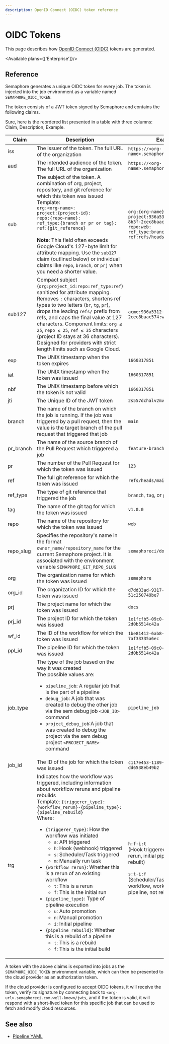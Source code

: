 ```yaml
---
description: OpenID Connect (OIDC) token reference
---
```


# OIDC Tokens

This page describes how [OpenID Connect (OIDC)](../using-semaphore/openid) tokens are generated.

<Available plans={['Enterprise']}/>

## Reference

Semaphore generates a unique OIDC token for every job. The token is injected into the job environment as a variable named `SEMAPHORE_OIDC_TOKEN`.

The token consists of a JWT token signed by Semaphore and contains the following claims.

Sure, here is the reordered list presented in a table with three columns: Claim, Description, Example.

| Claim       | Description                                               | Example                              |
|-------------|-----------------------------------------------------------|--------------------------------------|
| iss         | The issuer of the token. The full URL of the organization | `https://<org-name>.semaphoreci.com` |
| aud         | The intended audience of the token. The full URL of the organization | `https://<org-name>.semaphoreci.com` |
| sub         | The subject of the token. A combination of org, project, repository, and git reference for which this token was issued<br/>Template:<br/> `org:<org-name>:`<br/>`project:{project-id}:`<br/>`repo:{repo-name}:`<br/>`ref_type:{branch or pr or tag}:`<br/>`ref:{git_reference}`<br/><br/>**Note**: This field often exceeds Google Cloud's 127-byte limit for attribute mapping. Use the `sub127` claim (outlined below) or individual claims like `repo`, `branch`, or `prj` when you need a shorter value. | `org:{org-name}:`<br/>`project:936a5312-a3b8-4921-8b3f-2cec8baac574:`<br/>`repo:web:`<br/>`ref_type:branch:`<br/>`ref:refs/heads/main` |
| sub127      | Compact subject (`org:project_id:repo:ref_type:ref`) sanitized for attribute mapping. Removes `:` characters, shortens ref types to two letters (`br`, `tg`, `pr`), drops the leading `refs/` prefix from refs, and caps the final value at 127 characters. Component limits: `org ≤ 25`, `repo ≤ 25`, `ref ≤ 35` characters (project ID stays at 36 characters). Designed for providers with strict length limits such as Google Cloud. | `acme:936a5312-a3b8-4921-8b3f-2cec8baac574:web:br:heads/main` |
| exp         | The UNIX timestamp when the token expires  | `1660317851` |
| iat         | The UNIX timestamp when the token was issued | `1660317851` |
| nbf         | The UNIX timestamp before which the token is not valid | `1660317851` |
| jti         | The Unique ID of the JWT token | `2s557dchalv2mv76kk000el1` |
| branch      | The name of the branch on which the job is running. If the job was triggered by a pull request, then the value is the target branch of the pull request that triggered that job | `main` |
| pr_branch   | The name of the source branch of the Pull Request which triggered a job | `feature-branch` |
| pr          | The number of the Pull Request for which the token was issued  | `123` |
| ref         | The full git reference for which the token was issued  | `refs/heads/main` |
| ref_type    | The type of git reference that triggered the job  | `branch`, `tag`, or `pull-request` |
| tag         | The name of the git tag for which the token was issued    | `v1.0.0`   |
| repo        | The name of the repository for which the token was issued | `web` |
| repo_slug   | Specifies the repository's name in the format `owner_name/repository_name` for the current Semaphore project. It is associated with the environment variable `SEMAPHORE_GIT_REPO_SLUG` | `semaphoreci/docs`  |
| org         | The organization name for which the token was issued | `semaphore` |
| org_id      | The organization ID for which the token was issued | `d7dd33ad-9317-498c-9cc6-51c250749be7` |
| prj         | The project name for which the token was issued | `docs` |
| prj_id      | The project ID for which the token was issued | `1e1fcfb5-09c0-487e-b051-2d0b5514c42a` |
| wf_id       | The ID of the workflow for which the token was issued | `1be81412-6ab8-4fc0-9d0d-7af33335a6ec` |
| ppl_id      | The pipeline ID for which the token was issued | `1e1fcfb5-09c0-487e-b051-2d0b5514c42a` |
| job_type    | The type of the job based on the way it was created <br/>The possible values are:<ul><li>`pipeline_job`: A regular job that is the part of a pipeline</li><li>`debug_job`: A job that was created to debug the other job via the sem debug job `<JOB_ID>` command</li><li>`project_debug_job`:A job that was created to debug the project via the sem debug project `<PROJECT_NAME>` command</li></ul> | `pipeline_job` |
| job_id      | The ID of the job for which the token was issued | `c117e453-1189-4eaf-b03a-dd6538eb49b2` |
| trg         | Indicates how the workflow was triggered, including information about workflow reruns and pipeline rebuilds<br/>Template: `{triggerer_type}:{workflow_rerun}-{pipeline_type}:{pipeline_rebuild}`<br/>Where:<ul><li>`{triggerer_type}`: How the workflow was initiated<ul><li>`a`: API triggered</li><li>`h`: Hook (webhook) triggered</li><li>`s`: Scheduler/Task triggered</li><li>`m`: Manually run task</li></ul></li><li>`{workflow_rerun}`: Whether this is a rerun of an existing workflow<ul><li>`t`: This is a rerun</li><li>`f`: This is the initial run</li></ul></li><li>`{pipeline_type}`: Type of pipeline execution<ul><li>`u`: Auto promotion</li><li>`n`: Manual promotion</li><li>`i`: Initial pipeline</li></ul></li><li>`{pipeline_rebuild}`: Whether this is a rebuild of a pipeline<ul><li>`t`: This is a rebuild</li><li>`f`: This is the initial build</li></ul></li></ul> | <br/>`h:f-i:t`<br/>(Hook triggered workflow, not a rerun, initial pipeline, pipeline rebuilt)<br/><br/>`s:t-i:f`<br/>(Scheduler/Task triggered workflow, workflow rerun, initial pipeline, not rebuilt) |

A token with the above claims is exported into jobs as the `SEMAPHORE_OIDC_TOKEN` environment variable, which can then be presented to the cloud provider as an authorization token.

If the cloud provider is configured to accept OIDC tokens, it will receive the token, verify its signature by connecting back to `<org-url>.semaphoreci.com.well-known/jwts`, and if the token is valid, it will respond with a short-lived token for this specific job that can be used to fetch and modify cloud resources.

## See also

- [Pipeline YAML](./pipeline-yaml)
